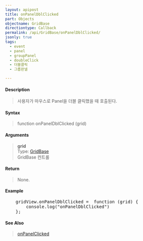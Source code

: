 ```yaml
---
layout: apipost
title: onPanelDblClicked
part: Objects
objectname: GridBase
directiontype: Callback
permalink: /api/GridBase/onPanelDblClicked/
jsonly: true
tags:
  - event
  - panel
  - groupPanel
  - doubleClick
  - 더블클릭
  - 그룹판넬

---
```



#### Description

> 사용자가 마우스로 Panel을 더블 클릭했을 때 호출된다.  

#### Syntax

> function onPanelDblClicked (grid)  

#### Arguments

> **grid**  
> Type: [GridBase](/api/GridBase/)  
> GridBase 컨트롤  

#### Return

> None.  

#### Example

<pre class="prettyprint">
    gridView.onPanelDblClicked =  function (grid) {
        console.log("onPanelDblClicked")
    };
</pre>

#### See Also
> [onPanelClicked](/api/GridBase/onPanelClicked)